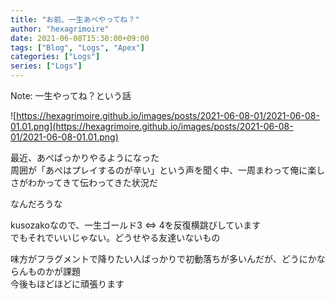 ```yaml
---
title: "お前、一生あぺやってね？"
author: "hexagrimoire"
date: 2021-06-08T15:30:00+09:00
tags: ["Blog", "Logs", "Apex"]
categories: ["Logs"]
series: ["Logs"]
---
```


Note: 一生やってね？という話

![https://hexagrimoire.github.io/images/posts/2021-06-08-01/2021-06-08-01.01.png](https://hexagrimoire.github.io/images/posts/2021-06-08-01/2021-06-08-01.01.png)

最近、あぺばっかりやるようになった  
周囲が「あぺはプレイするのが辛い」という声を聞く中、一周まわって俺に楽しさがわかってきて伝わってきた状況だ  
  
なんだろうな  
  
kusozakoなので、一生ゴールド3 ⇔ 4を反復横跳びしています  
でもそれでいいじゃない。どうせやる友達いないもの  
  
味方がフラグメントで降りたい人ばっかりで初動落ちが多いんだが、どうにかならんものかが課題  
今後もほどほどに頑張ります
